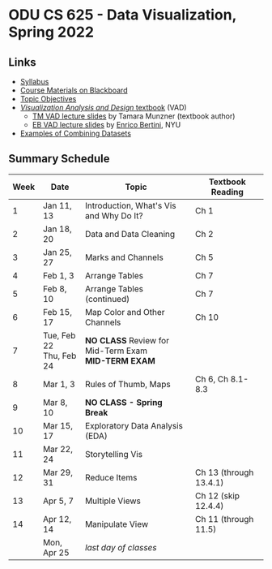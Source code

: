 # ODU CS 625 - Data Visualization, Spring 2022

## Links

* [Syllabus](Syllabus.md)
* [Course Materials on Blackboard](https://www.blackboard.odu.edu/ultra/courses/_394363_1/cl/outline)
* [Topic Objectives](objectives.md)
* [*Visualization Analysis and Design* textbook](https://www.cs.ubc.ca/~tmm/vadbook/) (VAD)
  * [TM VAD lecture slides](https://www.cs.ubc.ca/~tmm/talks.html#vadallslides) by Tamara Munzner (textbook author)
  * [EB VAD lecture slides](http://bit.ly/lecture-slides-iv16) by [Enrico Bertini](http://enrico.bertini.io/), NYU
* [Examples of Combining Datasets](combining-datasets.md)

## Summary Schedule

|Week |Date|Topic| Textbook Reading|
|---|---|---|---|
|1|	Jan 11, 13|	Introduction, What's Vis and Why Do It? | Ch 1 |
|2|	Jan 18, 20|	Data and Data Cleaning | Ch 2|
|3|	Jan 25, 27|	Marks and Channels | Ch 5|
|4|	Feb 1, 3	|Arrange Tables | Ch 7|
|5|	Feb 8, 10|	Arrange Tables (continued) | Ch 7|
|6|	Feb 15, 17|	Map Color and Other Channels | Ch 10|
|7|	Tue, Feb 22<br/>Thu, Feb 24|	**NO CLASS** Review for Mid-Term Exam<br/>**MID-TERM EXAM**| |
|8|	Mar 1, 3|	Rules of Thumb, Maps|Ch 6, Ch 8.1-8.3
|9|     Mar 8, 10|**NO CLASS - Spring Break** | |
|10|	Mar 15, 17|	Exploratory Data Analysis (EDA)
|11|	Mar 22, 24|	Storytelling Vis
|12|	Mar 29, 31|	Reduce Items | Ch 13 (through 13.4.1)
|13|	Apr 5, 7|	Multiple Views | Ch 12 (skip 12.4.4)
|14|	Apr 12, 14|	Manipulate View | Ch 11 (through 11.5)|
|| Mon, Apr 25|	*last day of classes*
